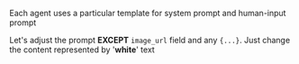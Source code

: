 Each agent uses a particular template for system prompt and human-input prompt

Let's adjust the prompt **EXCEPT** `image_url` field and any `{...}`.
Just change the content represented by '**white**' text